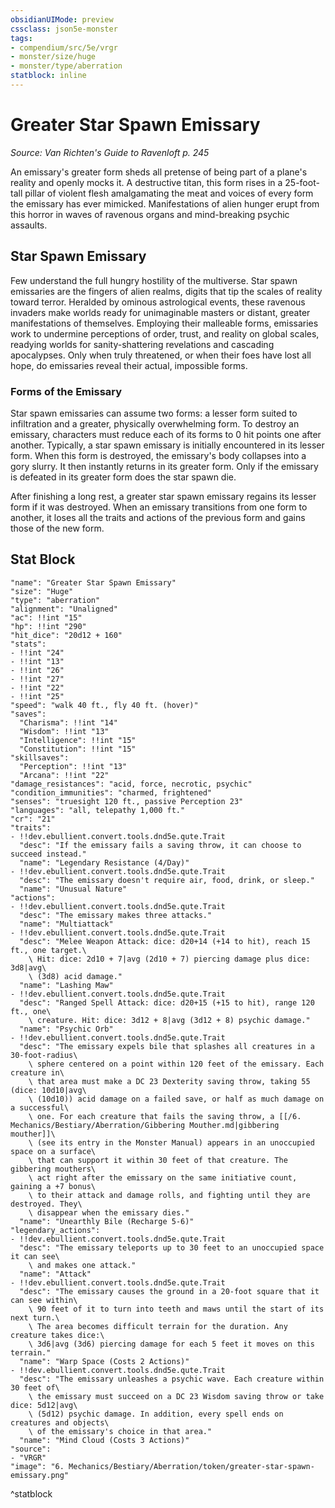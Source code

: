 ```yaml
---
obsidianUIMode: preview
cssclass: json5e-monster
tags:
- compendium/src/5e/vrgr
- monster/size/huge
- monster/type/aberration
statblock: inline
---
```

# Greater Star Spawn Emissary
*Source: Van Richten's Guide to Ravenloft p. 245*  

An emissary's greater form sheds all pretense of being part of a plane's reality and openly mocks it. A destructive titan, this form rises in a 25-foot-tall pillar of violent flesh amalgamating the meat and voices of every form the emissary has ever mimicked. Manifestations of alien hunger erupt from this horror in waves of ravenous organs and mind-breaking psychic assaults.

## Star Spawn Emissary

Few understand the full hungry hostility of the multiverse. Star spawn emissaries are the fingers of alien realms, digits that tip the scales of reality toward terror. Heralded by ominous astrological events, these ravenous invaders make worlds ready for unimaginable masters or distant, greater manifestations of themselves. Employing their malleable forms, emissaries work to undermine perceptions of order, trust, and reality on global scales, readying worlds for sanity-shattering revelations and cascading apocalypses. Only when truly threatened, or when their foes have lost all hope, do emissaries reveal their actual, impossible forms.

### Forms of the Emissary

Star spawn emissaries can assume two forms: a lesser form suited to infiltration and a greater, physically overwhelming form. To destroy an emissary, characters must reduce each of its forms to 0 hit points one after another. Typically, a star spawn emissary is initially encountered in its lesser form. When this form is destroyed, the emissary's body collapses into a gory slurry. It then instantly returns in its greater form. Only if the emissary is defeated in its greater form does the star spawn die.

After finishing a long rest, a greater star spawn emissary regains its lesser form if it was destroyed. When an emissary transitions from one form to another, it loses all the traits and actions of the previous form and gains those of the new form.

## Stat Block

```statblock
"name": "Greater Star Spawn Emissary"
"size": "Huge"
"type": "aberration"
"alignment": "Unaligned"
"ac": !!int "15"
"hp": !!int "290"
"hit_dice": "20d12 + 160"
"stats":
- !!int "24"
- !!int "13"
- !!int "26"
- !!int "27"
- !!int "22"
- !!int "25"
"speed": "walk 40 ft., fly 40 ft. (hover)"
"saves":
  "Charisma": !!int "14"
  "Wisdom": !!int "13"
  "Intelligence": !!int "15"
  "Constitution": !!int "15"
"skillsaves":
  "Perception": !!int "13"
  "Arcana": !!int "22"
"damage_resistances": "acid, force, necrotic, psychic"
"condition_immunities": "charmed, frightened"
"senses": "truesight 120 ft., passive Perception 23"
"languages": "all, telepathy 1,000 ft."
"cr": "21"
"traits":
- !!dev.ebullient.convert.tools.dnd5e.qute.Trait
  "desc": "If the emissary fails a saving throw, it can choose to succeed instead."
  "name": "Legendary Resistance (4/Day)"
- !!dev.ebullient.convert.tools.dnd5e.qute.Trait
  "desc": "The emissary doesn't require air, food, drink, or sleep."
  "name": "Unusual Nature"
"actions":
- !!dev.ebullient.convert.tools.dnd5e.qute.Trait
  "desc": "The emissary makes three attacks."
  "name": "Multiattack"
- !!dev.ebullient.convert.tools.dnd5e.qute.Trait
  "desc": "Melee Weapon Attack: dice: d20+14 (+14 to hit), reach 15 ft., one target.\
    \ Hit: dice: 2d10 + 7|avg (2d10 + 7) piercing damage plus dice: 3d8|avg\
    \ (3d8) acid damage."
  "name": "Lashing Maw"
- !!dev.ebullient.convert.tools.dnd5e.qute.Trait
  "desc": "Ranged Spell Attack: dice: d20+15 (+15 to hit), range 120 ft., one\
    \ creature. Hit: dice: 3d12 + 8|avg (3d12 + 8) psychic damage."
  "name": "Psychic Orb"
- !!dev.ebullient.convert.tools.dnd5e.qute.Trait
  "desc": "The emissary expels bile that splashes all creatures in a 30-foot-radius\
    \ sphere centered on a point within 120 feet of the emissary. Each creature in\
    \ that area must make a DC 23 Dexterity saving throw, taking 55 (dice: 10d10|avg\
    \ (10d10)) acid damage on a failed save, or half as much damage on a successful\
    \ one. For each creature that fails the saving throw, a [[/6. Mechanics/Bestiary/Aberration/Gibbering Mouther.md|gibbering mouther]]\
    \ (see its entry in the Monster Manual) appears in an unoccupied space on a surface\
    \ that can support it within 30 feet of that creature. The gibbering mouthers\
    \ act right after the emissary on the same initiative count, gaining a +7 bonus\
    \ to their attack and damage rolls, and fighting until they are destroyed. They\
    \ disappear when the emissary dies."
  "name": "Unearthly Bile (Recharge 5-6)"
"legendary_actions":
- !!dev.ebullient.convert.tools.dnd5e.qute.Trait
  "desc": "The emissary teleports up to 30 feet to an unoccupied space it can see\
    \ and makes one attack."
  "name": "Attack"
- !!dev.ebullient.convert.tools.dnd5e.qute.Trait
  "desc": "The emissary causes the ground in a 20-foot square that it can see within\
    \ 90 feet of it to turn into teeth and maws until the start of its next turn.\
    \ The area becomes difficult terrain for the duration. Any creature takes dice:\
    \ 3d6|avg (3d6) piercing damage for each 5 feet it moves on this terrain."
  "name": "Warp Space (Costs 2 Actions)"
- !!dev.ebullient.convert.tools.dnd5e.qute.Trait
  "desc": "The emissary unleashes a psychic wave. Each creature within 30 feet of\
    \ the emissary must succeed on a DC 23 Wisdom saving throw or take dice: 5d12|avg\
    \ (5d12) psychic damage. In addition, every spell ends on creatures and objects\
    \ of the emissary's choice in that area."
  "name": "Mind Cloud (Costs 3 Actions)"
"source":
- "VRGR"
"image": "6. Mechanics/Bestiary/Aberration/token/greater-star-spawn-emissary.png"
```
^statblock